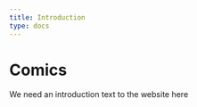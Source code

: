 ```yaml
---
title: Introduction
type: docs
---
```


# Comics

We need an introduction text to the website here

 <!-- ![biao cover](./images/biao/seifert0726_biao_0001_0.jpg) -->
